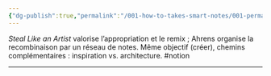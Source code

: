 ```yaml
---
{"dg-publish":true,"permalink":"/001-how-to-takes-smart-notes/001-permanentes/ahrens-et-kleon/","noteIcon":""}
---
```



_Steal Like an Artist_ valorise l’appropriation et le remix ; Ahrens organise la recombinaison par un réseau de notes. Même objectif (créer), chemins complémentaires : inspiration vs. architecture. #notion

---